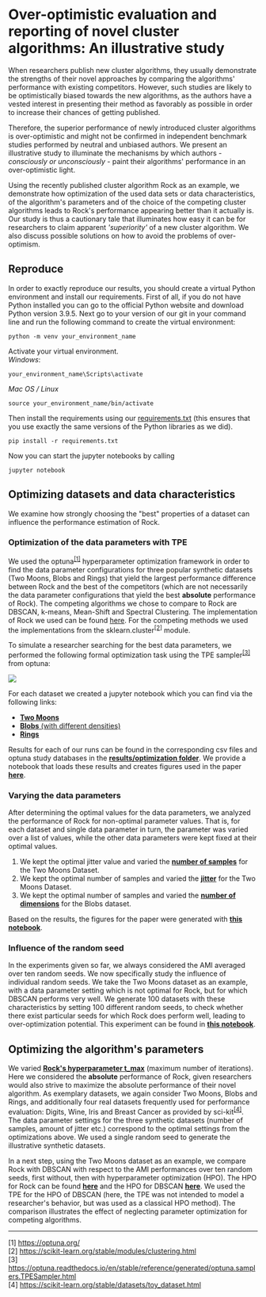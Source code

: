 # Over-optimistic evaluation and reporting of novel cluster algorithms: An illustrative study

When researchers publish new cluster algorithms, they usually demonstrate the strengths of their novel approaches by comparing the algorithms' performance with existing competitors. However, such studies are likely to be optimistically biased towards the new algorithms, as the authors have a vested interest in presenting their method as favorably as possible in order to increase their chances of getting published. 

Therefore, the superior performance of newly introduced cluster algorithms is over-optimistic and might not be confirmed in independent benchmark studies performed by neutral and unbiased authors. We present an illustrative study to illuminate the mechanisms by which authors - *consciously or unconsciously* - paint their algorithms' performance in an over-optimistic light.  

Using the recently published cluster algorithm Rock as an example, we demonstrate how optimization of the used data sets or data characteristics, of the algorithm's parameters and of the choice of the competing cluster algorithms leads to Rock's performance appearing better than it actually is. Our study is thus a cautionary tale that illuminates how easy it can be for researchers to claim apparent *'superiority'* of a new cluster algorithm. We also discuss possible solutions on how to avoid the problems of over-optimism.

## Reproduce

In order to exactly reproduce our results, you should create a virtual Python environment and install our requirements. 
First of all, if you do not have Python installed you can go to the official Python website and download Python version 3.9.5.
Next go to your version of our git in your command line and run the following command to create the virtual environment:

``` 
python -m venv your_environment_name 
```
Activate your virtual environment.  
*Windows*:
```
your_environment_name\Scripts\activate
```
*Mac OS / Linux*
```
source your_environment_name/bin/activate
```
Then install the requirements using our [requirements.txt](./requirements.txt)
(this ensures that you use exactly the same versions of the Python libraries as we did).
```
pip install -r requirements.txt
```
Now you can start the jupyter notebooks by calling
```
jupyter notebook
```
## Optimizing datasets and data characteristics

We examine how strongly choosing the "best" properties of a dataset can influence the performance estimation of Rock.

### Optimization of the data parameters with TPE

We used the optuna<sup>[[1]](#optuna)</sup> hyperparameter optimization framework in order to find the data parameter configurations for three popular synthetic datasets (Two Moons, Blobs and Rings) that yield the largest performance difference between Rock and the best of the competitors (which are not necessarily the data parameter configurations that yield the best **absolute** performance of Rock). The competing algorithms we chose to compare to Rock are DBSCAN, k-means, Mean-Shift and Spectral Clustering. The implementation of Rock we used can be found [here](./rock.py). For the competing methods we used the implementations from the sklearn.cluster<sup>[[2]](#cluster)</sup> module.

To simulate a researcher searching for the best data parameters, we performed the following formal optimization task using the TPE sampler<sup>[[3]](#sampler)</sup> from optuna:

<img src="https://render.githubusercontent.com/render/math?math=\text{argmax}_{D \in \mathcal{D}} \left\{ \frac{1}{10} \sum_{i = 1}^{10}  \Big( AMI\left(Rock(D^i), y_{D^i}\right) - \text{max}_{C \in \mathcal{C}}  AMI\left(C(D^i), y_{D^i}\right) \Big) \right\}">

For each dataset we created a jupyter notebook which you can find via the following links:
- [**Two Moons**](./notebooks/Optimizations/Overoptimism_Two_Moons.ipynb)
- [**Blobs** (with different densities)](./notebooks/Optimizations/Overoptimism_Den_Blobs.ipynb)
- [**Rings**](./notebooks/Optimizations/Overoptimism_Rings.ipynb)

Results for each of our runs can be found in the corresponding csv files and optuna study databases in the [**results/optimization folder**](./results/optimization). 
We provide a notebook that loads these results and creates figures used in the paper [**here**](./notebooks/Optimizations/Optuna_Results_Analysis.ipynb).

### Varying the data parameters 
After determining the optimal values for the data parameters, we analyzed the performance of Rock for non-optimal parameter values. That is, for each dataset and single data parameter in turn, the parameter was varied over a list of values, while the other data parameters were kept fixed at their optimal values. 

1. We kept the optimal jitter value and varied the [**number of samples**](./notebooks/Comparisons/Two_Moons_Analysis-num_samples.ipynb) for the Two Moons Dataset. 
2. We kept the optimal number of samples and varied the [**jitter**](./notebooks/Comparisons/Two_Moons_Analysis_jitter.ipynb) for the Two Moons Dataset. 
3. We kept the optimal number of samples and varied the [**number of dimensions**](./notebooks/Comparisons/Den_Blobs_Analysis.ipynb) for the Blobs dataset. 

Based on the results, the figures for the paper were generated with [**this notebook**](./notebooks/Comparisons/Generate_Comparison_Figures.ipynb). 

### Influence of the random seed

In the experiments given so far, we always considered the AMI averaged over ten random seeds. We now specifically study the influence of individual random seeds. We take the Two Moons dataset as an example, with a data parameter setting which is not optimal for Rock, but for which DBSCAN performs very well. We generate 100 datasets with these characteristics by setting 100 different random seeds, to check whether there exist particular seeds for which Rock does perform well, leading to over-optimization potential. This experiment can be found in [**this notebook**](./notebooks/Comparisons/Analysis_two_moons_100_seed.ipynb).

## Optimizing the algorithm's parameters

We varied [**Rock's hyperparameter t_max**](./notebooks/Optimizations/ROCK_Hyperparameter_Search.ipynb) (maximum number of iterations). Here we considered the **absolute** performance of Rock, given researchers would also strive to maximize the absolute performance of their novel algorithm. As exemplary datasets, we again consider Two Moons, Blobs and Rings, and additionally four real datasets frequently used for performance evaluation: Digits, Wine, Iris and Breast Cancer as provided by sci-kit<sup>[[4]](#optuna)</sup>. The data parameter settings for the three synthetic datasets (number of samples, amount of jitter etc.) correspond to the optimal settings from the optimizations above. We used a single random seed to generate the illustrative synthetic datasets.

In a next step, using the Two Moons dataset as an example, we compare Rock with DBSCAN with respect to the AMI performances over ten random seeds, first without, then with hyperparameter optimization (HPO). The HPO for Rock can be found [**here**](./notebooks/Optimizations/Two_Moons_ROCK_Hyperparameter_Search.ipynb) and the HPO for DBSCAN [**here**](./notebooks/Optimizations/Two_Moons_DBSCAN_Hyperparameter_Search.ipynb). We used the TPE for the HPO of DBSCAN (here, the TPE was not intended to model a researcher's behavior, but was used as a classical HPO method). The comparison illustrates the effect of neglecting parameter optimization for competing algorithms. 

---
<a name="optuna">[1]</a> https://optuna.org/  
<a name="cluster">[2]</a> https://scikit-learn.org/stable/modules/clustering.html  
<a name="sampler">[3]</a> https://optuna.readthedocs.io/en/stable/reference/generated/optuna.samplers.TPESampler.html  
<a name="sampler">[4]</a> https://scikit-learn.org/stable/datasets/toy_dataset.html
